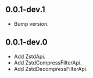 ## 0.0.1-dev.1

* Bump version.

## 0.0.1-dev.0

* Add ZstdApi.
* Add ZstdCompressFilterApi.
* Add ZstdDecompressFilterApi.
